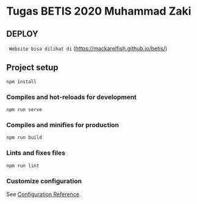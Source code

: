 # Tugas BETIS 2020 Muhammad Zaki

## DEPLOY
``` Website bisa dilihat di``` (https://mackarelfish.github.io/betis/)

## Project setup
```
npm install
```

### Compiles and hot-reloads for development
```
npm run serve
```

### Compiles and minifies for production
```
npm run build
```

### Lints and fixes files
```
npm run lint
```

### Customize configuration
See [Configuration Reference](https://cli.vuejs.org/config/).
